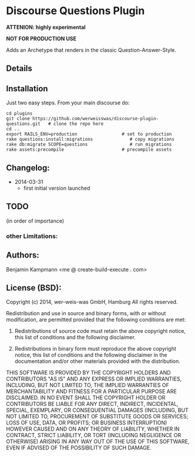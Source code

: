 # Discourse Questions Plugin

**ATTENION: highly experimental**

**NOT FOR PRODUCTION USE**

Adds an Archetype that renders in the classic Question-Answer-Style.

## Details

## Installation

Just two easy steps. From your main discourse do:

    cd plugins
    git clone https://github.com/werweisswas/discourse-plugin-questions.git   # clone the repo here
    cd ..
    export RAILS_ENV=production                 # set to production
    rake questions:install:migrations              # copy migrations
    rake db:migrate SCOPE=questions                # run migrations
    rake assets:precompile                      # precompile assets


## Changelog:

 * 2014-03-31
   - first initial version launched

## TODO

(in order of importance)


### other Limitations:


## Authors:
Benjamin Kampmann <me @ create-build-execute . com>

## License (BSD):
Copyright (c) 2014, wer-weis-was GmbH, Hamburg
All rights reserved.

Redistribution and use in source and binary forms, with or without modification, are permitted provided that the following conditions are met:

1. Redistributions of source code must retain the above copyright notice, this list of conditions and the following disclaimer.

2. Redistributions in binary form must reproduce the above copyright notice, this list of conditions and the following disclaimer in the documentation and/or other materials provided with the distribution.

THIS SOFTWARE IS PROVIDED BY THE COPYRIGHT HOLDERS AND CONTRIBUTORS "AS IS" AND ANY EXPRESS OR IMPLIED WARRANTIES, INCLUDING, BUT NOT LIMITED TO, THE IMPLIED WARRANTIES OF MERCHANTABILITY AND FITNESS FOR A PARTICULAR PURPOSE ARE DISCLAIMED. IN NO EVENT SHALL THE COPYRIGHT HOLDER OR CONTRIBUTORS BE LIABLE FOR ANY DIRECT, INDIRECT, INCIDENTAL, SPECIAL, EXEMPLARY, OR CONSEQUENTIAL DAMAGES (INCLUDING, BUT NOT LIMITED TO, PROCUREMENT OF SUBSTITUTE GOODS OR SERVICES; LOSS OF USE, DATA, OR PROFITS; OR BUSINESS INTERRUPTION) HOWEVER CAUSED AND ON ANY THEORY OF LIABILITY, WHETHER IN CONTRACT, STRICT LIABILITY, OR TORT (INCLUDING NEGLIGENCE OR OTHERWISE) ARISING IN ANY WAY OUT OF THE USE OF THIS SOFTWARE, EVEN IF ADVISED OF THE POSSIBILITY OF SUCH DAMAGE.
